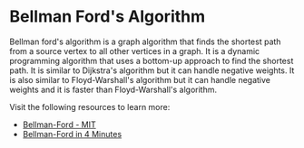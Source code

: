 # Bellman Ford's Algorithm

Bellman ford's algorithm is a graph algorithm that finds the shortest path from a source vertex to all other vertices in a graph. It is a dynamic programming algorithm that uses a bottom-up approach to find the shortest path. It is similar to Dijkstra's algorithm but it can handle negative weights. It is also similar to Floyd-Warshall's algorithm but it can handle negative weights and it is faster than Floyd-Warshall's algorithm.

Visit the following resources to learn more:

- [Bellman-Ford - MIT](https://www.youtube.com/watch?v=f9cVS_URPc0&ab_channel=MITOpenCourseWare)
- [Bellman-Ford in 4 Minutes](https://www.youtube.com/watch?v=9PHkk0UavIM)
